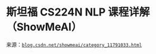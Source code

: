 # 斯坦福 CS224N NLP 课程详解（ShowMeAI）

来源：[`blog.csdn.net/showmeai/category_11791033.html`](https://blog.csdn.net/showmeai/category_11791033.html)